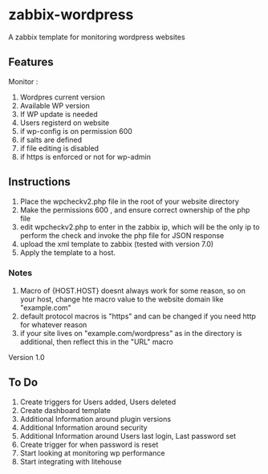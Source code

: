 # zabbix-wordpress
A zabbix template for monitoring wordpress websites

## Features

Monitor :
1) Wordpres current version
2) Available WP version
3) If WP update is needed
4) Users registerd on website
5) if wp-config is on permission 600
6) if salts are defined
7) if file editing is disabled
8) if https is enforced or not for wp-admin

## Instructions

1) Place the wpcheckv2.php file in the root of your website directory
2) Make the permissions 600 , and ensure correct ownership of the php file
3) edit wpcheckv2.php to enter in the zabbix ip, which will be the only ip to perform the check and invoke the php file for JSON response
4) upload the xml template to zabbix (tested with version 7.0)
5) Apply the template to a host.

### Notes

1) Macro of {HOST.HOST} doesnt always work for some reason, so on your host, change hte macro value to the website domain like "example.com"
2) default protocol macros is "https" and can be changed if you need http for whatever reason
3) if your site lives on "example.com/wordpress" as in the directory is additional, then reflect this in the "URL" macro

Version 1.0

## To Do

1) Create triggers for Users added, Users deleted
3) Create dashboard template
4) Additional Information around plugin versions
5) Additional Information around security
6) Additional Information around Users last login, Last password set
7) Create trigger for when password is reset
8) Start looking at monitoring wp performance
9) Start integrating with litehouse

